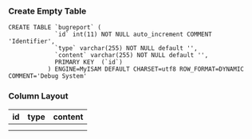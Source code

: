 ### Create Empty Table ###
```
CREATE TABLE `bugreport` (                                                      
             `id` int(11) NOT NULL auto_increment COMMENT 'Identifier',                    
             `type` varchar(255) NOT NULL default '',                                      
             `content` varchar(255) NOT NULL default '',                                   
             PRIMARY KEY  (`id`)                                                           
           ) ENGINE=MyISAM DEFAULT CHARSET=utf8 ROW_FORMAT=DYNAMIC COMMENT='Debug System'  
```

### Column Layout ###

| id | type | content |
|:---|:-----|:--------|
|    |      |         |
|    |      |         |